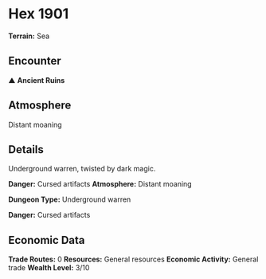 # Hex 1901

**Terrain:** Sea

## Encounter
▲ **Ancient Ruins**

## Atmosphere
Distant moaning

## Details
Underground warren, twisted by dark magic.

**Danger:** Cursed artifacts
**Atmosphere:** Distant moaning



**Dungeon Type:** Underground warren

**Danger:** Cursed artifacts

## Economic Data
**Trade Routes:** 0
**Resources:** General resources
**Economic Activity:** General trade
**Wealth Level:** 3/10

